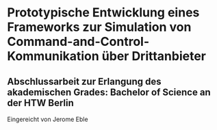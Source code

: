 # Prototypische Entwicklung eines Frameworks zur Simulation von Command-and-Control-Kommunikation über Drittanbieter

## Abschlussarbeit zur Erlangung des akademischen Grades: Bachelor of Science an der HTW Berlin

Eingereicht von Jerome Eble
